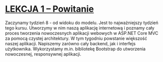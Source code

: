 # [LEKCJA 1 – Powitanie](https://kurs.szkoladotneta.pl/zostan-programista-asp-net/tydzien-8-od-widoku-do-modelu/lekcja-1-powitanie/)
Zaczynamy tydzień 8 - od widoku do modelu. Jest to najważniejszy tydzień tego kursu. Utworzymy w nim naszą aplikację internetową i poznamy cały proces tworzenia nowoczesnych aplikacji webowych w ASP.NET Core MVC za pomocą czystej architektury. W tym tygodniu powstanie większość naszej aplikacji. Napiszemy zarówno cały backend, jak i interfejs użytkownika. Wykorzystamy m.in. bibliotekę Bootstrap do utworzenia nowoczesnej, responsywnej aplikacji.